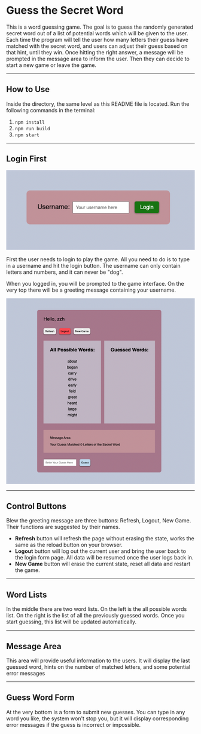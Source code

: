 # Guess the Secret Word

This is a word guessing game. The goal is to guess the randomly generated secret word out of a list of potential words which will be given to the user. Each time the program will tell the user how many letters their guess have matched with the secret word, and users can adjust their guess based on that hint, until they win. Once hitting the right answer, a message will be prompted in the message area to inform the user. Then they can decide to start a new game or leave the game.

---

## How to Use

Inside the directory, the same level as this README file is located. Run the following commands in the terminal:

1. `npm install`
2. `npm run build`
3. `npm start`

---

## Login First

![](markdown-img/2022-12-11-22-24-05.png)

First the user needs to login to play the game. All you need to do is to type in a username and hit the login button. The username can only contain letters and numbers, and it can never be "dog".

When you logged in, you will be prompted to the game interface. On the very top there will be a greeting message containing your username.

![](markdown-img/2022-12-11-22-13-33.png)

---

## Control Buttons

Blew the greeting message are three buttons: Refresh, Logout, New Game. Their functions are suggested by their names.

- **Refresh** button will refresh the page without erasing the state, works the same as the reload button on your browser.
- **Logout** button will log out the current user and bring the user back to the login form page. All data will be resumed once the user logs back in.
- **New Game** button will erase the current state, reset all data and restart the game.

---

## Word Lists

In the middle there are two word lists. On the left is the all possible words list. On the right is the list of all the previously guessed words. Once you start guessing, this list will be updated automatically.

---

## Message Area

This area will provide useful information to the users. It will display the last guessed word, hints on the number of matched letters, and some potential error messages

---

## Guess Word Form

At the very bottom is a form to submit new guesses. You can type in any word you like, the system won't stop you, but it will display corresponding error messages if the guess is incorrect or impossible.
